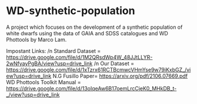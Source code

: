 # WD-synthetic-population
A project which focuses on the development of a synthetic population of white dwarfs using the data of GAIA and SDSS catalogues and WD Phottools by Marco Lam.

Impostant Links: /n
Standard Dataset = https://drive.google.com/file/d/1M2QRsdWp4W_48JJtLLYR-2wNfyayPgBA/view?usp=drive_link /n
Our Dataset = https://drive.google.com/file/d/1xTzrx61RCTBcmwcVHmYse9w79iKxbGZ_/view?usp=drive_link
N.G Fusillo Paper= https://arxiv.org/pdf/2106.07669.pdf
WD Phottools Toolkit Manual = https://drive.google.com/file/d/13oIqeAw6B17oemLrcCjeK0_MHkDB_t-_/view?usp=drive_link

